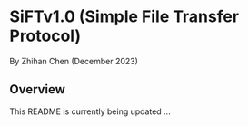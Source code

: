 # SiFTv1.0 (Simple File Transfer Protocol)

By Zhihan Chen (December 2023)

## Overview

This README is currently being updated ...
